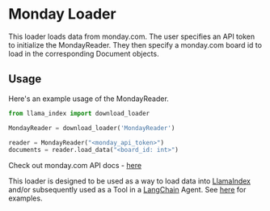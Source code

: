 # Monday Loader

This loader loads data from monday.com. The user specifies an API token to initialize the MondayReader. They then specify a monday.com board id to load in the corresponding Document objects.

## Usage

Here's an example usage of the MondayReader.

```python
from llama_index import download_loader

MondayReader = download_loader('MondayReader')

reader = MondayReader("<monday_api_token>")
documents = reader.load_data("<board_id: int>")

```

Check out monday.com API docs - [here](https://developer.monday.com/apps/docs/mondayapi)

This loader is designed to be used as a way to load data into [LlamaIndex](https://github.com/jerryjliu/gpt_index/tree/main/gpt_index) and/or subsequently used as a Tool in a [LangChain](https://github.com/hwchase17/langchain) Agent. See [here](https://github.com/jerryjliu/llama_index) for examples.

